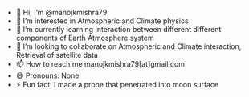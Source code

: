 - 👋 Hi, I’m @manojkmishra79
- 👀 I’m interested in Atmospheric and Climate physics 
- 🌱 I’m currently learning Interaction between different different components of Earth Atmosphere system 
- 💞️ I’m looking to collaborate on Atmospheric and Climate interaction, Retrieval of satellite data 
- 📫 How to reach me manojkmishra79[at]gmail.com
- 😄 Pronouns: None
- ⚡ Fun fact: I made a probe that penetrated into moon surface 

<!---
manojkmishra79/manojkmishra79 is a ✨ special ✨ repository because its `README.md` (this file) appears on your GitHub profile.
You can click the Preview link to take a look at your changes.
--->

